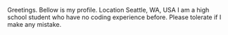 Greetings. Bellow is my profile.
Location
  Seattle, WA, USA
I am a high school student who have no coding experience before. Please tolerate if I make any mistake.
